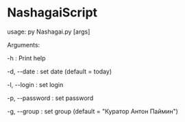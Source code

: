 # NashagaiScript
usage:
py Nashagai.py [args]

Arguments:

-h             : Print help

-d, --date     : set date (default = today)

-l, --login    : set login

-p, --password : set password

-g, --group    : set group (default = "Куратор Антон Паймин")
